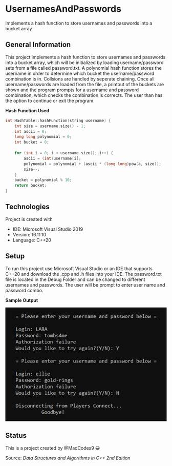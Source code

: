 # UsernamesAndPasswords
Implements a hash function to store usernames and passwords into a bucket array
## General Information
This project implements a hash function to store usernames and passwords into a bucket array,
which will be initialized by loading username/password sets from a file called password.txt. A polynomial
hash function stores the username in order to determine which bucket the username/password combination is
in. Collsions are handled by seperate chaining. Once all username/passwords are loaded from the file, a
printout of the buckets are shown and the program prompts for a username and password combination, which
checks the combination is corrects. The user than has the option to continue or exit the program.

**Hash Function Used**
```C++
int HashTable::hashFunction(string username) {
	int size = username.size() - 1;
	int ascii = 0;
	long long polynomial = 0;
	int bucket = 0;

	for (int i = 0; i < username.size(); i++) {	
		ascii = (int)username[i];	
		polynomial = polynomial + (ascii * (long long)pow(a, size));	
		size--;
	}
	bucket = polynomial % 10;	
	return bucket;
}
```
## Technologies
Project is created with 
* IDE: Microsoft Visual Studio 2019
* Version: 16.11.10
* Language: C++20
## Setup
To run this project use Microsoft Visual Studio or an IDE that supports C++20 and download the .cpp and .h files into your IDE.
The password.txt file is located in the Debug Folder and can be changed to different usernames and passwords.
The user will be prompt to enter user name and password combo. 

**Sample Output**

![image](https://github.com/MadCodes9/UsernamesAndPasswords/blob/main/UP2.png)
## Status 
This is a project created by @MadCodes9 :grinning:

Source: *Data Structures and Algorithms in C++ 2nd Edition*

